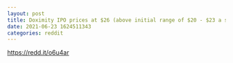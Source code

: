 ```yaml
--- 
layout: post 
title: Doximity IPO prices at $26 (above initial range of $20 - $23 a share) 
date: 2021-06-23 1624511343 
categories: reddit 
--- 
```

https://redd.it/o6u4ar